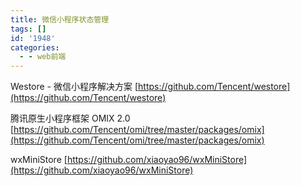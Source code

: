 ```yaml
---
title: 微信小程序状态管理
tags: []
id: '1948'
categories:
  - - web前端
---
```


Westore - 微信小程序解决方案 [https://github.com/Tencent/westore](https://github.com/Tencent/westore)

腾讯原生小程序框架 OMIX 2.0 [https://github.com/Tencent/omi/tree/master/packages/omix](https://github.com/Tencent/omi/tree/master/packages/omix)

wxMiniStore [https://github.com/xiaoyao96/wxMiniStore](https://github.com/xiaoyao96/wxMiniStore)